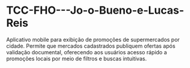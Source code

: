 # TCC-FHO---Jo-o-Bueno-e-Lucas-Reis
Aplicativo mobile para exibição de promoções de supermercados por cidade. Permite que mercados cadastrados publiquem ofertas após validação documental, oferecendo aos usuários acesso rápido a promoções locais por meio de filtros e buscas intuitivas.

